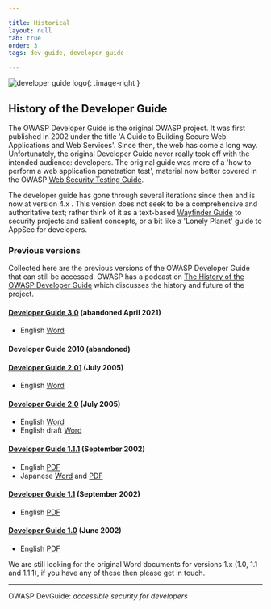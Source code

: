 ```yaml
---

title: Historical
layout: null
tab: true
order: 3
tags: dev-guide, developer guide

---
```


<style type="text/css">
.image-right {
  display: block;
  margin-left: auto;
  margin-right: auto;
  float: right;
  height: 180px;
}
</style>

![developer guide logo](assets/images/dg_logo_di.png){: .image-right }

## History of the Developer Guide

The OWASP Developer Guide is the original OWASP project.
It was first published in 2002 under the title 'A Guide to Building Secure Web Applications and Web Services'.
Since then, the web has come a long way.
Unfortunately, the original Developer Guide never really took off with the intended audience: developers.
The original guide was more of a 'how to perform a web application penetration test',
material now better covered in the OWASP [Web Security Testing Guide][wstg].

The developer guide has gone through several iterations since then and is now at version 4.x .
This version does not seek to be a comprehensive and authoritative text;
rather think of it as a text-based [Wayfinder Guide][intstand] to security projects and salient concepts,
or a bit like a 'Lonely Planet' guide to AppSec for developers.

### Previous versions

Collected here are the previous versions of the OWASP Developer Guide that can still be accessed.
OWASP has a podcast on [The History of the OWASP Developer Guide][history]
which discusses the history and future of the project.

#### [Developer Guide 3.0][guide-3v0] (abandoned April 2021)

* English [Word][guide-3v0]

#### Developer Guide 2010 (abandoned)

#### [Developer Guide 2.01][guide-2v01] (July 2005)

* English [Word][guide-2v01]

#### [Developer Guide 2.0][guide-2v0] (July 2005)

* English [Word][guide-2v0]
* English draft [Word][guide-word-en-2v0]

#### [Developer Guide 1.1.1][guide-1v11] (September 2002)

* English [PDF][guide-pdf-en-1v11]
* Japanese [Word][guide-word-jp-1v11] and [PDF][guide-pdf-jp-1v11]

#### [Developer Guide 1.1][guide-1v1] (September 2002)

* English [PDF][guide-pdf-en-1v1]

#### [Developer Guide 1.0][guide-1v0] (June 2002)

* English [PDF][guide-pdf-en-1v0]

We are still looking for the original Word documents for versions 1.x (1.0, 1.1 and 1.1.1),
if you have any of these then please get in touch.

----

OWASP DevGuide: _accessible security for developers_

[guide-1v0]: https://github.com/OWASP/DevGuide/tree/1d24d140de3724b6f95655e53b8d0cc6689fbfd8/DevGuide1.0
[guide-pdf-en-1v0]: https://github.com/OWASP/DevGuide/blob/1d24d140de3724b6f95655e53b8d0cc6689fbfd8/DevGuide1.0/OWASPBuildingSecureWebApplicationsAndWebServices-V1.0.pdf
[guide-1v1]: https://github.com/OWASP/DevGuide/tree/22228a88e380ca4b0b88cbb959b32a11174263cd/DevGuide1.1
[guide-pdf-en-1v1]: https://github.com/OWASP/DevGuide/blob/22228a88e380ca4b0b88cbb959b32a11174263cd/DevGuide1.1/OWASPBuildingSecureWebApplicationsAndWebServices-V1.1.pdf
[guide-1v11]: https://github.com/OWASP/DevGuide/tree/71dfba584c0b11443b19a6caf47b9f1adc641679/DevGuide1.1.1
[guide-pdf-en-1v11]: https://github.com/OWASP/DevGuide/blob/71dfba584c0b11443b19a6caf47b9f1adc641679/DevGuide1.1.1/OWASPGuideV1.1.1.pdf
[guide-pdf-jp-1v11]: https://github.com/OWASP/DevGuide/blob/71dfba584c0b11443b19a6caf47b9f1adc641679/DevGuide1.1.1/OWASPGuideV1.1.1-jp.pdf
[guide-word-jp-1v11]: https://github.com/OWASP/DevGuide/blob/71dfba584c0b11443b19a6caf47b9f1adc641679/DevGuide1.1.1/OWASPGuideV1.1.1-jp.doc
[guide-2v0]: https://github.com/OWASP/DevGuide/tree/382fe2bc834beaf9dd50fc195e09329be6f7116f/DevGuide2.0
[guide-word-en-2v0]: https://github.com/OWASP/DevGuide/blob/master/old/Guide%203.0%20old%20text.docx
[guide-2v01]: https://github.com/OWASP/DevGuide/tree/dc5a2977a4797d9b98486417a5527b9f15d8a251/DevGuide2.0.1
[guide-3v0]: https://github.com/OWASP/DevGuide
[history]: https://www.youtube.com/watch?v=niqV55vPTfw
[intstand]: https://owasp.org/www-project-integration-standards/
[wstg]: https://owasp.org/www-project-web-security-testing-guide/
